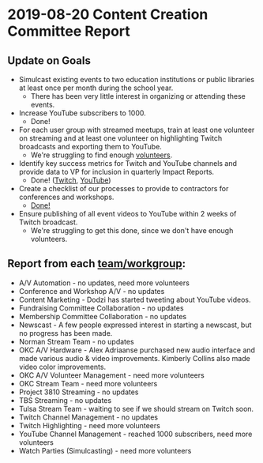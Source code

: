 # 2019-08-20 Content Creation Committee Report

## Update on Goals
* Simulcast existing events to two education institutions or public libraries at least once per month during the school year.
  * There has been very little interest in organizing or attending these events.
* Increase YouTube subscribers to 1000.
  * Done!
* For each user group with streamed meetups, train at least one volunteer on streaming and at least one volunteer on highlighting Twitch broadcasts and exporting them to YouTube.
  * We're struggling to find enough [volunteers](https://docs.google.com/spreadsheets/d/1VkqU4ukKIRQma8J0tLeQL7F2CQxODbeaTTItddvMDag). 
* Identify key success metrics for Twitch and YouTube channels and provide data to VP for inclusion in quarterly Impact Reports.
  * Done! ([Twitch](https://socialblade.com/twitch/user/techlahoma/monthly), [YouTube](https://datastudio.google.com/u/0/reporting/1M0FYu5_G_BO8vaEoLHDVASdzifjk8hs0/page/JgD))
* Create a checklist of our processes to provide to contractors for conferences and workshops.
  * [Done!](https://docs.google.com/document/d/1co_SbACmSKAn1bcVp_sVPmnBm7vtmGkXUtoLWshaP8o/edit)
* Ensure publishing of all event videos to YouTube within 2 weeks of Twitch broadcast.
  * We're struggling to get this done, since we don't have enough volunteers.

## Report from each [team/workgroup](https://github.com/techlahoma/broadcasting/blob/master/Teams/teams.md):

* A/V Automation - no updates, need more volunteers
* Conference and Workshop A/V - no updates
* Content Marketing - Dodzi has started tweeting about YouTube videos.
* Fundraising Committee Collaboration - no updates
* Membership Committee Collaboration - no updates
* Newscast - A few people expressed interest in starting a newscast, but no progress has been made.
* Norman Stream Team - no updates
* OKC A/V Hardware - Alex Adriaanse purchased new audio interface and made various audio & video improvements. Kimberly Collins also made video color improvements.
* OKC A/V Volunteer Management - need more volunteers
* OKC Stream Team - need more volunteers
* Project 3810 Streaming - no updates
* TBS Streaming - no updates
* Tulsa Stream Team - waiting to see if we should stream on Twitch soon.
* Twitch Channel Management - no updates
* Twitch Highlighting - need more volunteers
* YouTube Channel Management - reached 1000 subscribers, need more volunteers
* Watch Parties (Simulcasting) - need more volunteers
